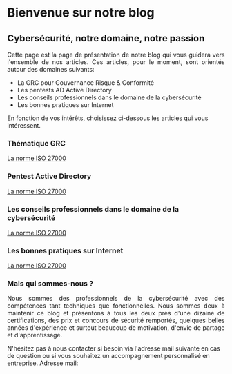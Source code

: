 # **Bienvenue sur notre blog** 

## **Cybersécurité, notre domaine, notre passion**

<p align="justify">
Cette page est la page de présentation de notre blog qui vous guidera vers l'ensemble de nos articles. Ces articles, pour le moment, sont orientés autour des domaines suivants:

- La GRC pour Gouvernance Risque & Conformité
- Les pentests AD Active Directory
- Les conseils professionnels dans le domaine de la cybersécurité
- Les bonnes pratiques sur Internet

En fonction de vos intérêts, choisissez ci-dessous les articles qui vous intéressent.
</p>

### Thématique GRC

[La norme ISO 27000](http://info-attitude.com/4-criteres-fondamentaux-securite-information/)

### Pentest Active Directory

[La norme ISO 27000](http://info-attitude.com/4-criteres-fondamentaux-securite-information/)

### Les conseils professionnels dans le domaine de la cybersécurité

[La norme ISO 27000](http://info-attitude.com/4-criteres-fondamentaux-securite-information/)

### Les bonnes pratiques sur Internet

[La norme ISO 27000](http://info-attitude.com/4-criteres-fondamentaux-securite-information/)

### Mais qui sommes-nous ?

<p align="justify">
Nous sommes des professionnels de la cybersécurité avec des compétences tant techniques que fonctionnelles. Nous sommes deux à maintenir ce blog et présentons à tous les deux près d'une dizaine de certifications, des prix et concours de sécurité remportés, quelques belles années d'expérience et surtout beaucoup de motivation, d'envie de partage et d'apprentissage.

N'hésitez pas à nous contacter si besoin via l'adresse mail suivante en cas de question ou si vous souhaitez un accompagnement personnalisé en entreprise.
Adresse mail:
</p>

